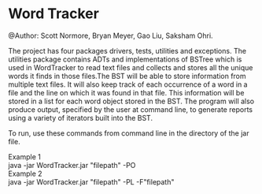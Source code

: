 # Word Tracker

@Author: Scott Normore, Bryan Meyer, Gao Liu, Saksham Ohri.

The project has four packages drivers, tests, utilities and 
exceptions. The utilities package contains ADTs and implementations of BSTree which is used in WordTracker
to read text files and collects and stores all the unique words it finds in those files.The BST will be 
able to store information from multiple text files. It will also keep track of each occurrence of a word 
in a file and the line on which it was found in that file. This information will be stored in a list for 
each word object stored in the BST. The program will also produce output, specified by the user at command
line, to generate reports using a variety of iterators built into the BST.

To run, use these commands from command line in the directory of the jar file.

Example 1 <br>
java -jar WordTracker.jar "filepath" -PO <br>
Example 2 <br>
java -jar WordTracker.jar "filepath" -PL -F"filepath"
